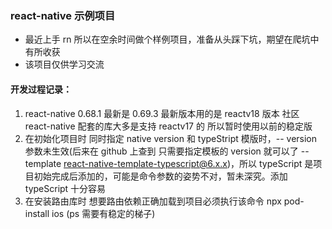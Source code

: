 ### react-native 示例项目

- 最近上手 rn 所以在空余时间做个样例项目，准备从头踩下坑，期望在爬坑中有所收获
- 该项目仅供学习交流

#### 开发过程记录：

1. react-native 0.68.1 最新是 0.69.3 最新版本用的是 reactv18 版本 社区 react-native 配套的库大多是支持 reactv17 的 所以暂时使用以前的稳定版
2. 在初始化项目时 同时指定 native version 和 typeStript 模版时，-- version 参数未生效(后来在 github 上查到 只需要指定模板的 version 就可以了 --template react-native-template-typescript@6.x.x)，所以 typeScript 是项目初始完成后添加的，可能是命令参数的姿势不对，暂未深究。添加 typeScript 十分容易
3. 在安装路由库时 想要路由依赖正确加载到项目必须执行该命令 npx pod-install ios (ps 需要有稳定的梯子)
